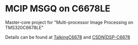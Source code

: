 # MCIP MSGQ on C6678LE

Master-core project for "Multi-processor Image Processing on TMS320C6678LE"

Details can be found at [TalkingC6678](http://bay.fengyh.cn/projects/2016_CASIA/C6678/) and [CSDN|DSP-C6678](http://blog.csdn.net/fengyhack/article/category/2777795)
